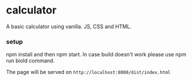 # calculator

A basic calculator using vanilla. JS, CSS and HTML.

### setup

npm install and then npm start.
In case build doesn't work please use npm run biold command.

The page will be served on `http://localhost:8080/dist/index.html`
